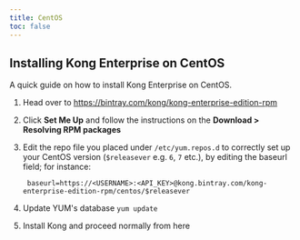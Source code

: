 ```yaml
---
title: CentOS
toc: false
---
```


## Installing Kong Enterprise on CentOS

A quick guide on how to install Kong Enterprise on CentOS.

1. Head over to https://bintray.com/kong/kong-enterprise-edition-rpm
2. Click **Set Me Up** and follow the instructions on the **Download > Resolving RPM packages**
3. Edit the repo file you placed under `/etc/yum.repos.d` to correctly set up your CentOS version (`$releasever` e.g. `6`, `7` etc.), by editing the baseurl field; for instance:

        baseurl=https://<USERNAME>:<API_KEY>@kong.bintray.com/kong-enterprise-edition-rpm/centos/$releasever

4. Update YUM's database `yum update`
5. Install Kong and proceed normally from here
